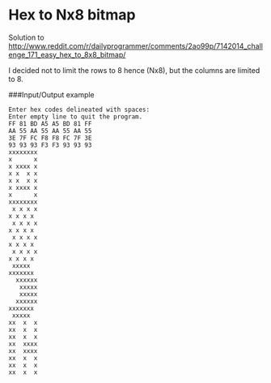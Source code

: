 Hex to Nx8 bitmap
======

Solution to http://www.reddit.com/r/dailyprogrammer/comments/2ao99p/7142014_challenge_171_easy_hex_to_8x8_bitmap/

I decided not to limit the rows to 8 hence (Nx8), but the columns are limited to 8.

###Input/Output example

```
Enter hex codes delineated with spaces:
Enter empty line to quit the program.
FF 81 BD A5 A5 BD 81 FF
AA 55 AA 55 AA 55 AA 55
3E 7F FC F8 F8 FC 7F 3E
93 93 93 F3 F3 93 93 93
xxxxxxxx
x      x
x xxxx x
x x  x x
x x  x x
x xxxx x
x      x
xxxxxxxx
 x x x x
x x x x 
 x x x x
x x x x 
 x x x x
x x x x 
 x x x x
x x x x 
 xxxxx  
xxxxxxx 
  xxxxxx
   xxxxx
   xxxxx
  xxxxxx
xxxxxxx 
 xxxxx  
xx  x  x
xx  x  x
xx  x  x
xx  xxxx
xx  xxxx
xx  x  x
xx  x  x
xx  x  x
```
